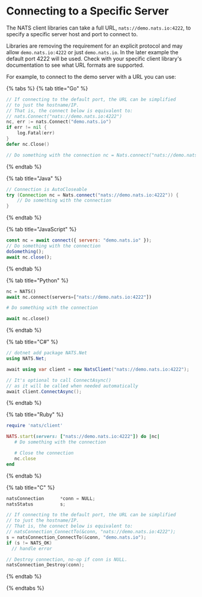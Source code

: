# Connecting to a Specific Server

The NATS client libraries can take a full URL, `nats://demo.nats.io:4222`, to specify a specific server host and port to connect to.

Libraries are removing the requirement for an explicit protocol and may allow `demo.nats.io:4222` or just `demo.nats.io`. In the later example the default port 4222 will be used. Check with your specific client library's documentation to see what URL formats are supported.

For example, to connect to the demo server with a URL you can use:

{% tabs %}
{% tab title="Go" %}
```go
// If connecting to the default port, the URL can be simplified
// to just the hostname/IP.
// That is, the connect below is equivalent to:
// nats.Connect("nats://demo.nats.io:4222")
nc, err := nats.Connect("demo.nats.io")
if err != nil {
    log.Fatal(err)
}
defer nc.Close()

// Do something with the connection nc = Nats.connect("nats://demo.nats.io:4222");
```
{% endtab %}

{% tab title="Java" %}
```java
// Connection is AutoCloseable
try (Connection nc = Nats.connect("nats://demo.nats.io:4222")) {
    // Do something with the connection
}
```
{% endtab %}

{% tab title="JavaScript" %}
```javascript
const nc = await connect({ servers: "demo.nats.io" });
// Do something with the connection
doSomething();
await nc.close();
```
{% endtab %}

{% tab title="Python" %}
```python
nc = NATS()
await nc.connect(servers=["nats://demo.nats.io:4222"])

# Do something with the connection

await nc.close()
```
{% endtab %}

{% tab title="C#" %}
```csharp
// dotnet add package NATS.Net
using NATS.Net;

await using var client = new NatsClient("nats://demo.nats.io:4222");

// It's optional to call ConnectAsync()
// as it will be called when needed automatically
await client.ConnectAsync();
```
{% endtab %}

{% tab title="Ruby" %}
```ruby
require 'nats/client'

NATS.start(servers: ["nats://demo.nats.io:4222"]) do |nc|
   # Do something with the connection

   # Close the connection
   nc.close
end
```
{% endtab %}

{% tab title="C" %}
```c
natsConnection      *conn = NULL;
natsStatus          s;

// If connecting to the default port, the URL can be simplified
// to just the hostname/IP.
// That is, the connect below is equivalent to:
// natsConnection_ConnectTo(&conn, "nats://demo.nats.io:4222");
s = natsConnection_ConnectTo(&conn, "demo.nats.io");
if (s != NATS_OK)
  // handle error

// Destroy connection, no-op if conn is NULL.
natsConnection_Destroy(conn);
```
{% endtab %}

{% endtabs %}

